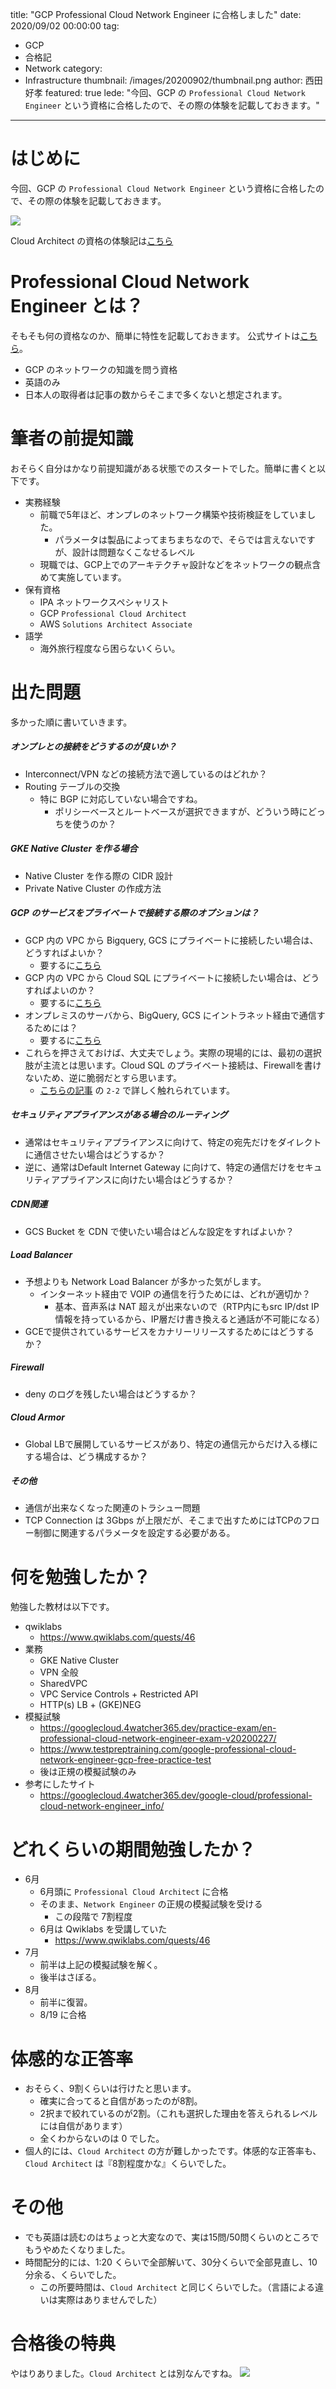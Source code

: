 title: "GCP Professional Cloud Network Engineer に合格しました"
date: 2020/09/02 00:00:00
tag:
  - GCP
  - 合格記
  - Network
category:
  - Infrastructure
thumbnail: /images/20200902/thumbnail.png
author: 西田好孝
featured: true
lede: "今回、GCP の `Professional Cloud Network Engineer` という資格に合格したので、その際の体験を記載しておきます。"
---

# はじめに

今回、GCP の `Professional Cloud Network Engineer` という資格に合格したので、その際の体験を記載しておきます。

<img src="/images/20200902/1_zRKo4d8TLjscKiHqgk6u5w.png" class="img-small-size">

Cloud Architect の資格の体験記は[こちら](https://future-architect.github.io/articles/20190530/)

# Professional Cloud Network Engineer とは？

そもそも何の資格なのか、簡単に特性を記載しておきます。
公式サイトは[こちら](https://cloud.google.com/certification/cloud-network-engineer)。

* GCP のネットワークの知識を問う資格
* 英語のみ
* 日本人の取得者は記事の数からそこまで多くないと想定されます。

# 筆者の前提知識

おそらく自分はかなり前提知識がある状態でのスタートでした。簡単に書くと以下です。

* 実務経験
    * 前職で5年ほど、オンプレのネットワーク構築や技術検証をしていました。
        * パラメータは製品によってまちまちなので、そらでは言えないですが、設計は問題なくこなせるレベル
    * 現職では、GCP上でのアーキテクチャ設計などをネットワークの観点含めて実施しています。
* 保有資格
    * IPA ネットワークスペシャリスト
    * GCP `Professional Cloud Architect`
    * AWS `Solutions Architect Associate`
* 語学
    * 海外旅行程度なら困らないくらい。

# 出た問題

多かった順に書いていきます。

##### オンプレとの接続をどうするのが良いか？

* Interconnect/VPN などの接続方法で適しているのはどれか？
* Routing テーブルの交換
    * 特に BGP に対応していない場合ですね。
        * ポリシーベースとルートベースが選択できますが、どういう時にどっちを使うのか？

##### GKE Native Cluster を作る場合

* Native Cluster を作る際の CIDR 設計
* Private Native Cluster の作成方法

##### GCP のサービスをプライベートで接続する際のオプションは？

* GCP 内の VPC から Bigquery, GCS にプライベートに接続したい場合は、どうすればよいか？
    * 要するに[こちら](https://cloud.google.com/vpc/docs/configure-private-google-access)
* GCP 内の VPC から Cloud SQL にプライベートに接続したい場合は、どうすればよいのか？
    * 要するに[こちら](https://cloud.google.com/vpc/docs/configure-private-services-access)
* オンプレミスのサーバから、BigQuery, GCS にイントラネット経由で通信するためには？
    * 要するに[こちら](https://cloud.google.com/vpc/docs/configure-private-google-access-hybrid)
* これらを押さえておけば、大丈夫でしょう。実際の現場的には、最初の選択肢が主流とは思います。Cloud SQL のプライベート接続は、Firewallを書けないため、逆に脆弱だとすら思います。
    * [こちらの記事](https://future-architect.github.io/articles/20190820/) の `2-2` で詳しく触れられています。


##### セキュリティアプライアンスがある場合のルーティング

* 通常はセキュリティアプライアンスに向けて、特定の宛先だけをダイレクトに通信させたい場合はどうするか？
* 逆に、通常はDefault Internet Gateway に向けて、特定の通信だけをセキュリティアプライアンスに向けたい場合はどうするか？

##### CDN関連

* GCS Bucket を CDN で使いたい場合はどんな設定をすればよいか？

##### Load Balancer

* 予想よりも Network Load Balancer が多かった気がします。
    * インターネット経由で VOIP の通信を行うためには、どれが適切か？
        * 基本、音声系は NAT 超えが出来ないので（RTP内にもsrc IP/dst IP情報を持っているから、IP層だけ書き換えると通話が不可能になる）
* GCEで提供されているサービスをカナリーリリースするためにはどうするか？

##### Firewall

* deny のログを残したい場合はどうするか？

##### Cloud Armor

* Global LBで展開しているサービスがあり、特定の通信元からだけ入る様にする場合は、どう構成するか？

##### その他

* 通信が出来なくなった関連のトラシュー問題
* TCP Connection は 3Gbps が上限だが、そこまで出すためにはTCPのフロー制御に関連するパラメータを設定する必要がある。

# 何を勉強したか？

勉強した教材は以下です。

* qwiklabs
    * https://www.qwiklabs.com/quests/46
* 業務
    * GKE Native Cluster
    * VPN 全般
    * SharedVPC
    * VPC Service Controls + Restricted API
    * HTTP(s) LB + (GKE)NEG
* 模擬試験
    * https://googlecloud.4watcher365.dev/practice-exam/en-professional-cloud-network-engineer-exam-v20200227/
    * https://www.testpreptraining.com/google-professional-cloud-network-engineer-gcp-free-practice-test
    * 後は正規の模擬試験のみ
* 参考にしたサイト
    * https://googlecloud.4watcher365.dev/google-cloud/professional-cloud-network-engineer_info/

# どれくらいの期間勉強したか？

* 6月
    * 6月頭に `Professional Cloud Architect` に合格
    * そのまま、`Network Engineer` の正規の模擬試験を受ける
        * この段階で 7割程度
    * 6月は Qwiklabs を受講していた
        * https://www.qwiklabs.com/quests/46
* 7月
    * 前半は上記の模擬試験を解く。
    * 後半はさぼる。
* 8月
    * 前半に復習。
    * 8/19 に合格

# 体感的な正答率

* おそらく、9割くらいは行けたと思います。
    * 確実に合ってると自信があったのが8割。
    * 2択まで絞れているのが2割。（これも選択した理由を答えられるレベルには自信があります）
    * 全くわからないのは 0 でした。
* 個人的には、`Cloud Architect` の方が難しかったです。体感的な正答率も、`Cloud Architect` は『8割程度かな』くらいでした。

# その他

* でも英語は読むのはちょっと大変なので、実は15問/50問くらいのところでもうやめたくなりました。
* 時間配分的には、1:20 くらいで全部解いて、30分くらいで全部見直し、10分余る、くらいでした。
    * この所要時間は、`Cloud Architect` と同じくらいでした。（言語による違いは実際はありませんでした）

# 合格後の特典

やはりありました。`Cloud Architect` とは別なんですね。
![](/images/20200902/2020-08-22_220718.png)
